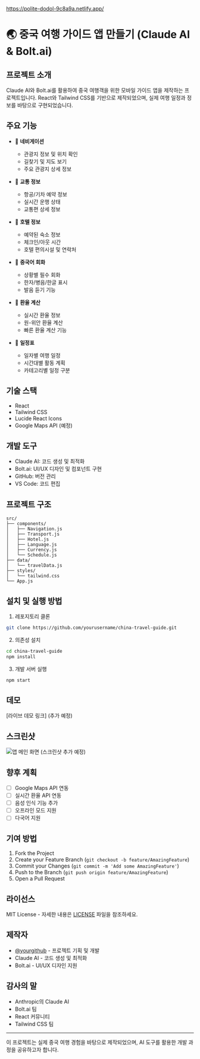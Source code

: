 https://polite-dodol-9c8a9a.netlify.app/

# 🌏 중국 여행 가이드 앱 만들기 (Claude AI & Bolt.ai)

## 프로젝트 소개
Claude AI와 Bolt.ai를 활용하여 중국 여행객을 위한 모바일 가이드 앱을 제작하는 프로젝트입니다. React와 Tailwind CSS를 기반으로 제작되었으며, 실제 여행 일정과 정보를 바탕으로 구현되었습니다.

## 주요 기능
- 📍 **네비게이션**
  - 관광지 정보 및 위치 확인
  - 길찾기 및 지도 보기
  - 주요 관광지 상세 정보

- 🚆 **교통 정보**
  - 항공/기차 예약 정보
  - 실시간 운행 상태
  - 교통편 상세 정보

- 🏨 **호텔 정보**
  - 예약된 숙소 정보
  - 체크인/아웃 시간
  - 호텔 편의시설 및 연락처

- 💬 **중국어 회화**
  - 상황별 필수 회화
  - 한자/병음/한글 표시
  - 발음 듣기 기능

- 💱 **환율 계산**
  - 실시간 환율 정보
  - 원-위안 환율 계산
  - 빠른 환율 계산 기능

- 📅 **일정표**
  - 일자별 여행 일정
  - 시간대별 활동 계획
  - 카테고리별 일정 구분

## 기술 스택
- React
- Tailwind CSS
- Lucide React Icons
- Google Maps API (예정)

## 개발 도구
- Claude AI: 코드 생성 및 최적화
- Bolt.ai: UI/UX 디자인 및 컴포넌트 구현
- GitHub: 버전 관리
- VS Code: 코드 편집

## 프로젝트 구조
```
src/
├── components/
│   ├── Navigation.js
│   ├── Transport.js
│   ├── Hotel.js
│   ├── Language.js
│   ├── Currency.js
│   └── Schedule.js
├── data/
│   └── travelData.js
├── styles/
│   └── tailwind.css
└── App.js
```

## 설치 및 실행 방법
1. 레포지토리 클론
```bash
git clone https://github.com/yourusername/china-travel-guide.git
```

2. 의존성 설치
```bash
cd china-travel-guide
npm install
```

3. 개발 서버 실행
```bash
npm start
```

## 데모
[라이브 데모 링크] (추가 예정)

## 스크린샷
![앱 메인 화면](screenshots/main.png)
(스크린샷 추가 예정)

## 향후 계획
- [ ] Google Maps API 연동
- [ ] 실시간 환율 API 연동
- [ ] 음성 인식 기능 추가
- [ ] 오프라인 모드 지원
- [ ] 다국어 지원

## 기여 방법
1. Fork the Project
2. Create your Feature Branch (`git checkout -b feature/AmazingFeature`)
3. Commit your Changes (`git commit -m 'Add some AmazingFeature'`)
4. Push to the Branch (`git push origin feature/AmazingFeature`)
5. Open a Pull Request

## 라이선스
MIT License - 자세한 내용은 [LICENSE](LICENSE) 파일을 참조하세요.

## 제작자
- [@yourgithub](https://github.com/yourgithub) - 프로젝트 기획 및 개발
- Claude AI - 코드 생성 및 최적화
- Bolt.ai - UI/UX 디자인 지원

## 감사의 말
- Anthropic의 Claude AI
- Bolt.ai 팀
- React 커뮤니티
- Tailwind CSS 팀

---
이 프로젝트는 실제 중국 여행 경험을 바탕으로 제작되었으며, AI 도구를 활용한 개발 과정을 공유하고자 합니다.
